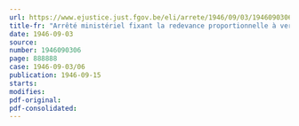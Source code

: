 ```yaml
---
url: https://www.ejustice.just.fgov.be/eli/arrete/1946/09/03/1946090306/justel
title-fr: "Arrêté ministériel fixant la redevance proportionnelle à verser au Conseil professionnel de l'Industrie de la Terre cuite, en liquidation, depuis le 1er avril 1945 jusqu'au 30 juin 1946"
date: 1946-09-03
source:
number: 1946090306
page: 888888
case: 1946-09-03/06
publication: 1946-09-15
starts:
modifies:
pdf-original:
pdf-consolidated:
---
```


